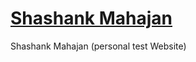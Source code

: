 
# [Shashank Mahajan](http://shankymahajan95.github.io) 


Shashank Mahajan (personal test Website)

